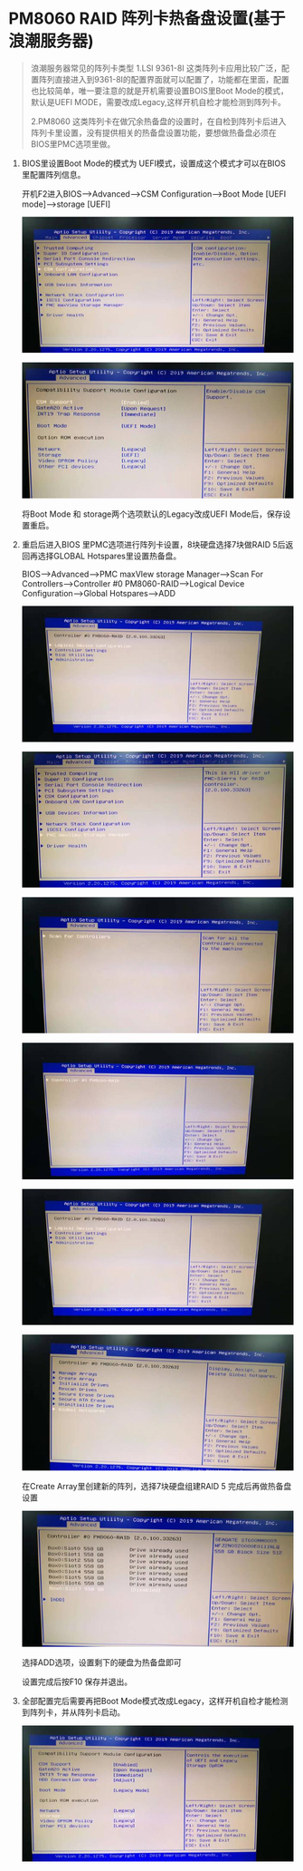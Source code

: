 # PM8060 RAID 阵列卡热备盘设置(基于浪潮服务器)

> 浪潮服务器常见的阵列卡类型
> 1.LSI 9361-8I 这类阵列卡应用比较广泛，配置阵列直接进入到9361-8I的配置界面就可以配置了，功能都在里面，配置也比较简单，唯一要注意的就是开机需要设置BOIS里Boot Mode的模式，默认是UEFI MODE，需要改成Legacy,这样开机自检才能检测到阵列卡。
>
> 2.PM8060 这类阵列卡在做冗余热备盘的设置时，在自检到阵列卡后进入阵列卡里设置，没有提供相关的热备盘设置功能，要想做热备盘必须在BIOS里PMC选项里做。

1. BIOS里设置Boot Mode的模式为 UEFI模式，设置成这个模式才可以在BIOS里配置阵列信息。

   开机F2进入BIOS-->Advanced-->CSM Configuration-->Boot Mode [UEFI mode]-->storage [UEFI]

   ![4ab29e5aa8b8c759f3b82950f7e7c484.png](pic/4ab29e5aa8b8c759f3b82950f7e7c484.jpeg)

   ![17232a4de2d11b06946f819302c28c1e.png](pic/17232a4de2d11b06946f819302c28c1e.jpeg)

   将Boot Mode 和 storage两个选项默认的Legacy改成UEFI Mode后，保存设置重启。

2. 重启后进入BIOS 里PMC选项进行阵列卡设置，8块硬盘选择7块做RAID 5后返回再选择GLOBAL Hotspares里设置热备盘。

   BIOS-->Advanced-->PMC maxVlew storage Manager-->Scan For Controllers-->Controller #0 PM8060-RAID-->Logical Device Configuration-->Global Hotspares-->ADD

   ![56d5d1b3c4ab9e38ef2e601a528a1798.png](pic/56d5d1b3c4ab9e38ef2e601a528a1798.jpeg)

   ![db5e6ee34097e847ce425e3c1333924f.png](pic/db5e6ee34097e847ce425e3c1333924f.jpeg)

   ![1ab66fef4c27318fa02ebf7dabaffa1f.png](pic/1ab66fef4c27318fa02ebf7dabaffa1f.jpeg)

   ![8ce5be540efab42cf46c3f41e6d647d0.png](pic/8ce5be540efab42cf46c3f41e6d647d0.jpeg)

   ![b50d356e3640fb2b8bdf997233c72fb9.png](pic/b50d356e3640fb2b8bdf997233c72fb9.jpeg)

   ![7c0618d13f01ca0338662f0c68ac1560.png](pic/7c0618d13f01ca0338662f0c68ac1560.jpeg)

   在Create Array里创建新的阵列，选择7块硬盘组建RAID 5 完成后再做热备盘设置

   ![3d48fa9b27b862150d228b2dfcbaf627.png](pic/3d48fa9b27b862150d228b2dfcbaf627.jpeg)

   选择ADD选项，设置剩下的硬盘为热备盘即可

   设置完成后按F10 保存并退出。

3. 全部配置完后需要再把Boot Mode模式改成Legacy，这样开机自检才能检测到阵列卡，并从阵列卡启动。

   ![ff5d64a90938e9fa1cc3518a0582abf0.png](pic/ff5d64a90938e9fa1cc3518a0582abf0.jpeg)

